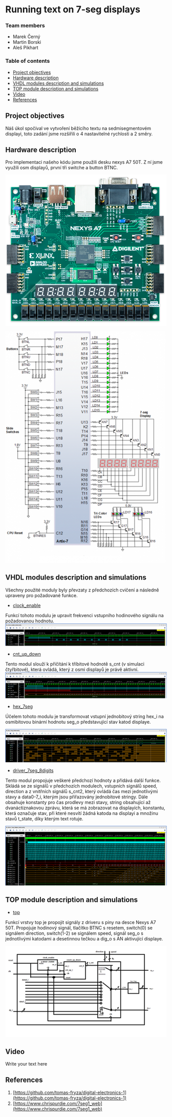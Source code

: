 # Running text on 7-seg displays

### Team members

* Marek Černý
* Martin Borski
* Aleš Pikhart

### Table of contents

* [Project objectives](#objectives)
* [Hardware description](#hardware)
* [VHDL modules description and simulations](#modules)
* [TOP module description and simulations](#top)
* [Video](#video)
* [References](#references)

<a name="objectives"></a>

## Project objectives

Náš úkol spočíval ve vytvoření běžícího textu na sedmisegmentovém displayi, toto zadání jsme rozšířili o 4 nastavitelné rychlosti a 2 směry.


<a name="hardware"></a>

## Hardware description

Pro implementaci našeho kódu jsme použili desku nexys A7 50T. Z ní jsme využili osm displayů, první tři switche a button BTNC.

![board](images/board.png)

![pins](images/pins.png)

<a name="modules"></a>

## VHDL modules description and simulations
Všechny použité moduly byly převzaty z předchozích cvičení a následně upraveny pro požadované funkce.

* [clock_enable](project/project.srcs/sources_1/new/clock_enable.vhd)

Funkcí tohoto modulu je upravit frekvenci vstupního hodinového signálu na požadovanou hodnotu. 
![clock](images/waveforms_clock.png)

* [cnt_up_down](project/project.srcs/sources_1/new/cnt_up_down.vhd)

Tento modul slouží k přičítání k tříbitové hodnotě s_cnt (v simulaci čtyřbitové), která ovládá, který z osmi displayů je právě aktivní. 
![counter](images/waveforms_cnt.png)

* [hex_7seg](project/project.srcs/sources_1/new/hex_7seg.vhd)

Účelem tohoto modulu je transformovat vstupní jednobitový string hex_i na osmibitovou binární hodnotu seg_o představující stav katod displaye.

![hex7seg](images/waveforms_hex7seg.png)

* [driver_7seg_8digits](project/project.srcs/sources_1/new/driver_7seg_8digits.vhd)

Tento modul propojuje veškeré předchozí hodnoty a přidává další funkce. Skládá se ze signálů v předchozích modulech, vstupních signálů speed, direction a z vnitřních signálů s_cnt2, který ovládá čas mezi jednotlivými stavy a data0-7_i, kterým jsou přiřazovány jednobitové stringy. Dále obsahuje konstanty pro čas prodlevy mezi stavy, string obsahující až dvanáctiznakovou zprávu, která se má zobrazovat na displayích, konstantu, která označuje stav, při které nesvítí žádná katoda na displayi a množinu stavů t_state, díky kterým text rotuje.

![driver](images/waveforms_driver.png)

<a name="top"></a>

## TOP module description and simulations

* [top](project/project.srcs/sources_1/new/top.vhd)

Funkcí vrstvy top je propojit signály z driveru s piny na desce Nexys A7 50T. Propojuje hodinový signál, tlačítko BTNC s resetem, switch(0) se signálem direction, switch(1-2) se signálem speed, signál seg_o s jednotlivými katodami a desetinnou tečkou a dig_o s AN aktivující displaye.

![schema](images/schematic.png)

<a name="video"></a>

## Video

Write your text here

<a name="references"></a>

## References

1. [https://github.com/tomas-fryza/digital-electronics-1](https://github.com/tomas-fryza/digital-electronics-1)
2. [https://www.chrispurdie.com/7seg1_web](https://www.chrispurdie.com/7seg1_web)
